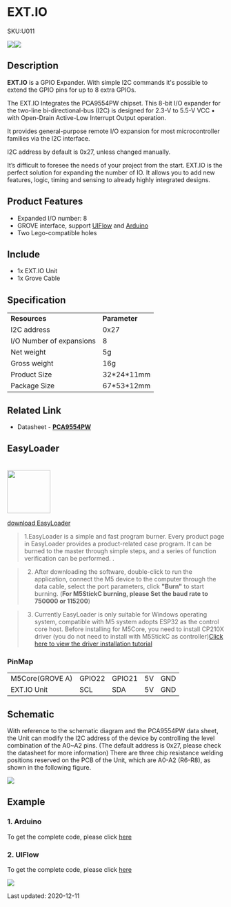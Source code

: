 # EXT.IO

<el-tag effect="plain">SKU:U011</el-tag>

<div class="product_pic"><img src="assets/img/product_pics/unit/unit_extio_01.webp"><img src="assets/img/product_pics/unit/unit_extio_02.webp"></div>

## Description

**EXT.IO** is a GPIO Expander. With simple I2C commands it's possible to extend the GPIO pins for up to 8 extra GPIOs.

The EXT.IO Integrates the PCA9554PW chipset. This 8-bit I/O expander for the two-line bi-directional-bus (I2C) is designed for 2.3-V to 5.5-V VCC • with Open-Drain Active-Low Interrupt Output operation.

It provides general-purpose remote I/O expansion for most microcontroller families via the I2C interface.

I2C address by default is 0x27, unless changed manually.

It’s difficult to foresee the needs of your project from the start. EXT.IO is the perfect solution for expanding the number of IO. It allows you to add new features, logic, timing and sensing to already highly integrated designs.

## Product Features

- Expanded I/O number: 8
- GROVE interface, support [UIFlow](http://flow.m5stack.com) and [Arduino](http://www.arduino.cc)
- Two Lego-compatible holes

## Include

- 1x EXT.IO Unit
- 1x Grove Cable

## Specification

<table>
   <tr style="font-weight:bold">
      <td>Resources</td>
      <td>Parameter</td>
   </tr>
   <tr>
      <td>I2C address</td>
      <td>0x27</td>
   </tr>
   <tr>
      <td>I/O Number of expansions</td>
      <td>8</td>
   </tr>
   <tr>
      <td>Net weight</td>
      <td>5g</td>
   </tr>
   <tr>
      <td>Gross weight</td>
      <td>16g</td>
   </tr>
   <tr>
      <td>Product Size</td>
      <td>32*24*11mm</td>
   </tr>
   <tr>
      <td>Package Size</td>
      <td>67*53*12mm</td>
   </tr>
</table>

## Related Link

- Datasheet - **[PCA9554PW](https://m5stack.oss-cn-shenzhen.aliyuncs.com/resource/docs/datasheet/unit/PCA9554PW_en.pdf)**

## EasyLoader

<img src="https://m5stack.oss-cn-shenzhen.aliyuncs.com/image/EasyLoader_logo.webp" width="100px" style="margin-top:20px">

<a href="https://m5stack.oss-cn-shenzhen.aliyuncs.com/EasyLoader/Unit/EasyLoader_EXT_IO.exe"><el-button type="primary">download EasyLoader</el-button></a>

>1.EasyLoader is a simple and fast program burner. Every product page in EasyLoader provides a product-related case program. It can be burned to the master through simple steps, and a series of function verification can be performed. .

>2. After downloading the software, double-click to run the application, connect the M5 device to the computer through the data cable, select the port parameters, click **"Burn"** to start burning. (**For M5StickC burning, please Set the baud rate to 750000 or 115200**)

>3. Currently EasyLoader is only suitable for Windows operating system, compatible with M5 system adopts ESP32 as the control core host. Before installing for M5Core, you need to install CP210X driver (you do not need to install with M5StickC as controller)[Click here to view the driver installation tutorial](en/related_documents/M5Burner#install-usb-driver)

### PinMap

<table>
 <tr><td>M5Core(GROVE A)</td><td>GPIO22</td><td>GPIO21</td><td>5V</td><td>GND</td></tr>
 <tr><td>EXT.IO Unit</td><td>SCL</td><td>SDA</td><td>5V</td><td>GND</td></tr>
</table>

## Schematic

With reference to the schematic diagram and the PCA9554PW data sheet, the Unit can modify the I2C address of the device by controlling the level combination of the A0~A2 pins. (The default address is 0x27, please check the datasheet for more information)
There are three chip resistance welding positions reserved on the PCB of the Unit, which are A0-A2 (R6-R8), as shown in the following figure.

<img src="assets\img\product_pics\unit\extio\extio_sch.webp">

## Example

### 1. Arduino

To get the complete code, please click [here](https://github.com/m5stack/M5Stack/tree/master/examples/Unit/EXT_IO_PCA9554PW)

### 2. UIFlow

To get the complete code, please click [here](https://github.com/m5stack/M5-ProductExampleCodes/tree/master/Unit/EXTIO/UIFlow)

<img src="assets/img/product_pics/unit/unit_example/EXTIO/example_unit_extio_01.webp">

<el-divider content-position="right">Last updated: 2020-12-11</el-divider>

<script>

   var purchase_link = 'https://m5stack.com/collections/m5-unit/products/official-extend-serial-i-o-unit';

   anchor_search(purchase_link);
   scrollFunc();

</script>
